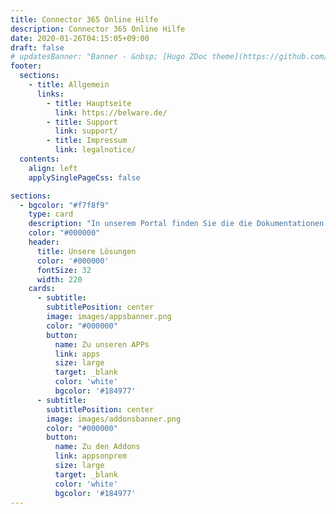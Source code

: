 ```yaml
---
title: Connector 365 Online Hilfe
description: Connector 365 Online Hilfe
date: 2020-01-26T04:15:05+09:00
draft: false
# updatesBanner: "Banner - &nbsp; [Hugo ZDoc theme](https://github.com/zzossig/hugo-theme-zdoc) &nbsp; just arrived"
footer:
  sections:
    - title: Allgemein
      links:
        - title: Hauptseite
          link: https://belware.de/
        - title: Support
          link: support/
        - title: Impressum
          link: legalnotice/
  contents: 
    align: left
    applySinglePageCss: false

sections:
  - bgcolor: "#f7f8f9"
    type: card
    description: "In unserem Portal finden Sie die die Dokumentationen und Hilferesourcen zu unseren Apps. Unterteilt sind sie dabei in die beiden Kategorien: APPs on AppSource, unsere APPs direkt aus dem Microsoft AppSource und APPs onPrem, unsere AppSource APPs verfügbar in der onpremise Welt."
    color: "#000000"
    header: 
      title: Unsere Lösungen
      color: '#000000'
      fontSize: 32
      width: 220
    cards:
      - subtitle:
        subtitlePosition: center
        image: images/appsbanner.png
        color: "#000000"
        button: 
          name: Zu unseren APPs
          link: apps
          size: large
          target: _blank
          color: 'white'
          bgcolor: '#184977'
      - subtitle:
        subtitlePosition: center
        image: images/addonsbanner.png
        color: "#000000"
        button: 
          name: Zu den Addons
          link: appsonprem
          size: large
          target: _blank
          color: 'white'
          bgcolor: '#184977'
---
```

